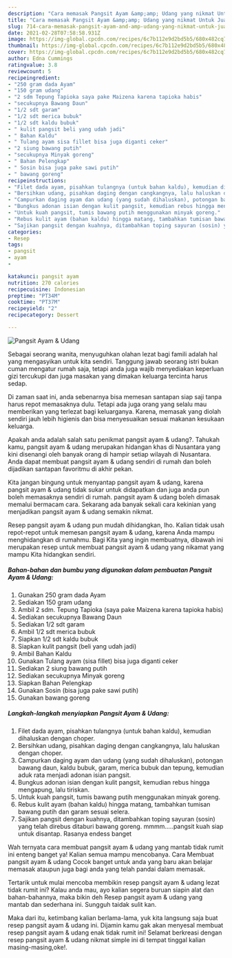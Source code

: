```yaml
---
description: "Cara memasak Pangsit Ayam &amp;amp; Udang yang nikmat Untuk Jualan"
title: "Cara memasak Pangsit Ayam &amp;amp; Udang yang nikmat Untuk Jualan"
slug: 714-cara-memasak-pangsit-ayam-and-amp-udang-yang-nikmat-untuk-jualan
date: 2021-02-28T07:58:58.931Z
image: https://img-global.cpcdn.com/recipes/6c7b112e9d2bd5b5/680x482cq70/pangsit-ayam-udang-foto-resep-utama.jpg
thumbnail: https://img-global.cpcdn.com/recipes/6c7b112e9d2bd5b5/680x482cq70/pangsit-ayam-udang-foto-resep-utama.jpg
cover: https://img-global.cpcdn.com/recipes/6c7b112e9d2bd5b5/680x482cq70/pangsit-ayam-udang-foto-resep-utama.jpg
author: Edna Cummings
ratingvalue: 3.8
reviewcount: 5
recipeingredient:
- "250 gram dada Ayam"
- "150 gram udang"
- "2 sdm Tepung Tapioka saya pake Maizena karena tapioka habis"
- "secukupnya Bawang Daun"
- "1/2 sdt garam"
- "1/2 sdt merica bubuk"
- "1/2 sdt kaldu bubuk"
- " kulit pangsit beli yang udah jadi"
- " Bahan Kaldu"
- " Tulang ayam sisa fillet bisa juga diganti ceker"
- "2 siung bawang putih"
- "secukupnya Minyak goreng"
- " Bahan Pelengkap"
- " Sosin bisa juga pake sawi putih"
- " bawang goreng"
recipeinstructions:
- "Filet dada ayam, pisahkan tulangnya (untuk bahan kaldu), kemudian dihaluskan dengan choper."
- "Bersihkan udang, pisahkan daging dengan cangkangnya, lalu haluskan dengan choper."
- "Campurkan daging ayam dan udang (yang sudah dihaluskan), potongan bawang daun, kaldu bubuk, garam, merica bubuk dan tepung, kemudian aduk rata menjadi adonan isian pangsit."
- "Bungkus adonan isian dengan kulit pangsit, kemudian rebus hingga mengapung, lalu tiriskan."
- "Untuk kuah pangsit, tumis bawang putih menggunakan minyak goreng."
- "Rebus kulit ayam (bahan kaldu) hingga matang, tambahkan tumisan bawang putih dan garam sesuai selera."
- "Sajikan pangsit dengan kuahnya, ditambahkan toping sayuran (sosin) yang telah direbus ditaburi bawang goreng. mmmm.....pangsit kuah siap untuk disantap. Rasanya endess banget"
categories:
- Resep
tags:
- pangsit
- ayam
- 

katakunci: pangsit ayam  
nutrition: 270 calories
recipecuisine: Indonesian
preptime: "PT34M"
cooktime: "PT37M"
recipeyield: "2"
recipecategory: Dessert

---
```



![Pangsit Ayam &amp; Udang](https://img-global.cpcdn.com/recipes/6c7b112e9d2bd5b5/680x482cq70/pangsit-ayam-udang-foto-resep-utama.jpg)

Sebagai seorang wanita, menyuguhkan olahan lezat bagi famili adalah hal yang mengasyikan untuk kita sendiri. Tanggung jawab seorang istri bukan cuman mengatur rumah saja, tetapi anda juga wajib menyediakan keperluan gizi tercukupi dan juga masakan yang dimakan keluarga tercinta harus sedap.

Di zaman  saat ini, anda sebenarnya bisa memesan santapan siap saji tanpa harus repot memasaknya dulu. Tetapi ada juga orang yang selalu mau memberikan yang terlezat bagi keluarganya. Karena, memasak yang diolah sendiri jauh lebih higienis dan bisa menyesuaikan sesuai makanan kesukaan keluarga. 



Apakah anda adalah salah satu penikmat pangsit ayam &amp; udang?. Tahukah kamu, pangsit ayam &amp; udang merupakan hidangan khas di Nusantara yang kini disenangi oleh banyak orang di hampir setiap wilayah di Nusantara. Anda dapat membuat pangsit ayam &amp; udang sendiri di rumah dan boleh dijadikan santapan favoritmu di akhir pekan.

Kita jangan bingung untuk menyantap pangsit ayam &amp; udang, karena pangsit ayam &amp; udang tidak sukar untuk didapatkan dan juga anda pun boleh memasaknya sendiri di rumah. pangsit ayam &amp; udang boleh dimasak memalui bermacam cara. Sekarang ada banyak sekali cara kekinian yang menjadikan pangsit ayam &amp; udang semakin nikmat.

Resep pangsit ayam &amp; udang pun mudah dihidangkan, lho. Kalian tidak usah repot-repot untuk memesan pangsit ayam &amp; udang, karena Anda mampu menghidangkan di rumahmu. Bagi Kita yang ingin membuatnya, dibawah ini merupakan resep untuk membuat pangsit ayam &amp; udang yang nikamat yang mampu Kita hidangkan sendiri.

<!--inarticleads1-->

##### Bahan-bahan dan bumbu yang digunakan dalam pembuatan Pangsit Ayam &amp; Udang:

1. Gunakan 250 gram dada Ayam
1. Sediakan 150 gram udang
1. Ambil 2 sdm. Tepung Tapioka (saya pake Maizena karena tapioka habis)
1. Sediakan secukupnya Bawang Daun
1. Sediakan 1/2 sdt garam
1. Ambil 1/2 sdt merica bubuk
1. Siapkan 1/2 sdt kaldu bubuk
1. Siapkan  kulit pangsit (beli yang udah jadi)
1. Ambil  Bahan Kaldu
1. Gunakan  Tulang ayam (sisa fillet) bisa juga diganti ceker
1. Sediakan 2 siung bawang putih
1. Sediakan secukupnya Minyak goreng
1. Siapkan  Bahan Pelengkap
1. Gunakan  Sosin (bisa juga pake sawi putih)
1. Gunakan  bawang goreng




<!--inarticleads2-->

##### Langkah-langkah menyiapkan Pangsit Ayam &amp; Udang:

1. Filet dada ayam, pisahkan tulangnya (untuk bahan kaldu), kemudian dihaluskan dengan choper.
1. Bersihkan udang, pisahkan daging dengan cangkangnya, lalu haluskan dengan choper.
1. Campurkan daging ayam dan udang (yang sudah dihaluskan), potongan bawang daun, kaldu bubuk, garam, merica bubuk dan tepung, kemudian aduk rata menjadi adonan isian pangsit.
1. Bungkus adonan isian dengan kulit pangsit, kemudian rebus hingga mengapung, lalu tiriskan.
1. Untuk kuah pangsit, tumis bawang putih menggunakan minyak goreng.
1. Rebus kulit ayam (bahan kaldu) hingga matang, tambahkan tumisan bawang putih dan garam sesuai selera.
1. Sajikan pangsit dengan kuahnya, ditambahkan toping sayuran (sosin) yang telah direbus ditaburi bawang goreng. mmmm.....pangsit kuah siap untuk disantap. Rasanya endess banget




Wah ternyata cara membuat pangsit ayam &amp; udang yang mantab tidak rumit ini enteng banget ya! Kalian semua mampu mencobanya. Cara Membuat pangsit ayam &amp; udang Cocok banget untuk anda yang baru akan belajar memasak ataupun juga bagi anda yang telah pandai dalam memasak.

Tertarik untuk mulai mencoba membikin resep pangsit ayam &amp; udang lezat tidak rumit ini? Kalau anda mau, ayo kalian segera buruan siapin alat dan bahan-bahannya, maka bikin deh Resep pangsit ayam &amp; udang yang mantab dan sederhana ini. Sungguh taidak sulit kan. 

Maka dari itu, ketimbang kalian berlama-lama, yuk kita langsung saja buat resep pangsit ayam &amp; udang ini. Dijamin kamu gak akan menyesal membuat resep pangsit ayam &amp; udang enak tidak rumit ini! Selamat berkreasi dengan resep pangsit ayam &amp; udang nikmat simple ini di tempat tinggal kalian masing-masing,oke!.


